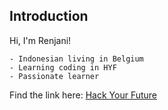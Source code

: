 ## Introduction

Hi, I'm Renjani!

```
- Indonesian living in Belgium
- Learning coding in HYF
- Passionate learner
```

Find the link here: [Hack Your Future](https://hackyourfuture.be/)

